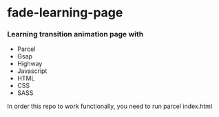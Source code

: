 # fade-learning-page
### Learning transition animation page with
- Parcel 
- Gsap
- Highway
- Javascript
- HTML
- CSS
- SASS

In order this repo to work functionally, you need to run parcel index.html